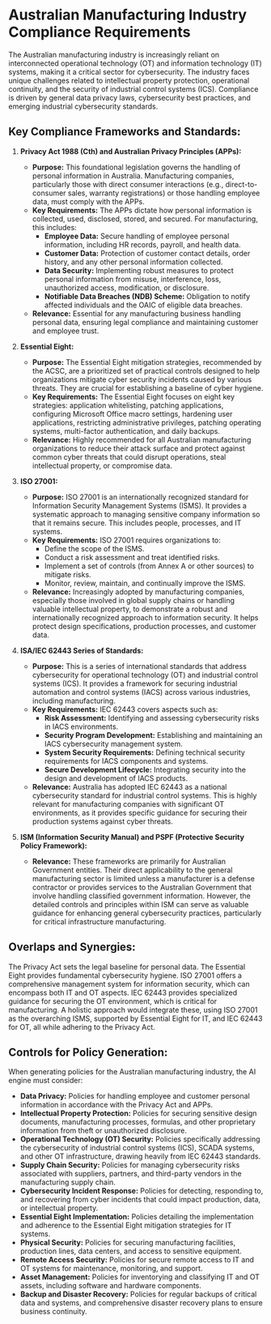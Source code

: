 # Australian Manufacturing Industry Compliance Requirements

The Australian manufacturing industry is increasingly reliant on interconnected operational technology (OT) and information technology (IT) systems, making it a critical sector for cybersecurity. The industry faces unique challenges related to intellectual property protection, operational continuity, and the security of industrial control systems (ICS). Compliance is driven by general data privacy laws, cybersecurity best practices, and emerging industrial cybersecurity standards.

## Key Compliance Frameworks and Standards:

1.  **Privacy Act 1988 (Cth) and Australian Privacy Principles (APPs):**
    *   **Purpose:** This foundational legislation governs the handling of personal information in Australia. Manufacturing companies, particularly those with direct consumer interactions (e.g., direct-to-consumer sales, warranty registrations) or those handling employee data, must comply with the APPs.
    *   **Key Requirements:** The APPs dictate how personal information is collected, used, disclosed, stored, and secured. For manufacturing, this includes:
        *   **Employee Data:** Secure handling of employee personal information, including HR records, payroll, and health data.
        *   **Customer Data:** Protection of customer contact details, order history, and any other personal information collected.
        *   **Data Security:** Implementing robust measures to protect personal information from misuse, interference, loss, unauthorized access, modification, or disclosure.
        *   **Notifiable Data Breaches (NDB) Scheme:** Obligation to notify affected individuals and the OAIC of eligible data breaches.
    *   **Relevance:** Essential for any manufacturing business handling personal data, ensuring legal compliance and maintaining customer and employee trust.

2.  **Essential Eight:**
    *   **Purpose:** The Essential Eight mitigation strategies, recommended by the ACSC, are a prioritized set of practical controls designed to help organizations mitigate cyber security incidents caused by various threats. They are crucial for establishing a baseline of cyber hygiene.
    *   **Key Requirements:** The Essential Eight focuses on eight key strategies: application whitelisting, patching applications, configuring Microsoft Office macro settings, hardening user applications, restricting administrative privileges, patching operating systems, multi-factor authentication, and daily backups.
    *   **Relevance:** Highly recommended for all Australian manufacturing organizations to reduce their attack surface and protect against common cyber threats that could disrupt operations, steal intellectual property, or compromise data.

3.  **ISO 27001:**
    *   **Purpose:** ISO 27001 is an internationally recognized standard for Information Security Management Systems (ISMS). It provides a systematic approach to managing sensitive company information so that it remains secure. This includes people, processes, and IT systems.
    *   **Key Requirements:** ISO 27001 requires organizations to:
        *   Define the scope of the ISMS.
        *   Conduct a risk assessment and treat identified risks.
        *   Implement a set of controls (from Annex A or other sources) to mitigate risks.
        *   Monitor, review, maintain, and continually improve the ISMS.
    *   **Relevance:** Increasingly adopted by manufacturing companies, especially those involved in global supply chains or handling valuable intellectual property, to demonstrate a robust and internationally recognized approach to information security. It helps protect design specifications, production processes, and customer data.

4.  **ISA/IEC 62443 Series of Standards:**
    *   **Purpose:** This is a series of international standards that address cybersecurity for operational technology (OT) and industrial control systems (ICS). It provides a framework for securing industrial automation and control systems (IACS) across various industries, including manufacturing.
    *   **Key Requirements:** IEC 62443 covers aspects such as:
        *   **Risk Assessment:** Identifying and assessing cybersecurity risks in IACS environments.
        *   **Security Program Development:** Establishing and maintaining an IACS cybersecurity management system.
        *   **System Security Requirements:** Defining technical security requirements for IACS components and systems.
        *   **Secure Development Lifecycle:** Integrating security into the design and development of IACS products.
    *   **Relevance:** Australia has adopted IEC 62443 as a national cybersecurity standard for industrial control systems. This is highly relevant for manufacturing companies with significant OT environments, as it provides specific guidance for securing their production systems against cyber threats.

5.  **ISM (Information Security Manual) and PSPF (Protective Security Policy Framework):**
    *   **Relevance:** These frameworks are primarily for Australian Government entities. Their direct applicability to the general manufacturing sector is limited unless a manufacturer is a defense contractor or provides services to the Australian Government that involve handling classified government information. However, the detailed controls and principles within ISM can serve as valuable guidance for enhancing general cybersecurity practices, particularly for critical infrastructure manufacturing.

## Overlaps and Synergies:

The Privacy Act sets the legal baseline for personal data. The Essential Eight provides fundamental cybersecurity hygiene. ISO 27001 offers a comprehensive management system for information security, which can encompass both IT and OT aspects. IEC 62443 provides specialized guidance for securing the OT environment, which is critical for manufacturing. A holistic approach would integrate these, using ISO 27001 as the overarching ISMS, supported by Essential Eight for IT, and IEC 62443 for OT, all while adhering to the Privacy Act.

## Controls for Policy Generation:

When generating policies for the Australian manufacturing industry, the AI engine must consider:

*   **Data Privacy:** Policies for handling employee and customer personal information in accordance with the Privacy Act and APPs.
*   **Intellectual Property Protection:** Policies for securing sensitive design documents, manufacturing processes, formulas, and other proprietary information from theft or unauthorized disclosure.
*   **Operational Technology (OT) Security:** Policies specifically addressing the cybersecurity of industrial control systems (ICS), SCADA systems, and other OT infrastructure, drawing heavily from IEC 62443 standards.
*   **Supply Chain Security:** Policies for managing cybersecurity risks associated with suppliers, partners, and third-party vendors in the manufacturing supply chain.
*   **Cybersecurity Incident Response:** Policies for detecting, responding to, and recovering from cyber incidents that could impact production, data, or intellectual property.
*   **Essential Eight Implementation:** Policies detailing the implementation and adherence to the Essential Eight mitigation strategies for IT systems.
*   **Physical Security:** Policies for securing manufacturing facilities, production lines, data centers, and access to sensitive equipment.
*   **Remote Access Security:** Policies for secure remote access to IT and OT systems for maintenance, monitoring, and support.
*   **Asset Management:** Policies for inventorying and classifying IT and OT assets, including software and hardware components.
*   **Backup and Disaster Recovery:** Policies for regular backups of critical data and systems, and comprehensive disaster recovery plans to ensure business continuity.

